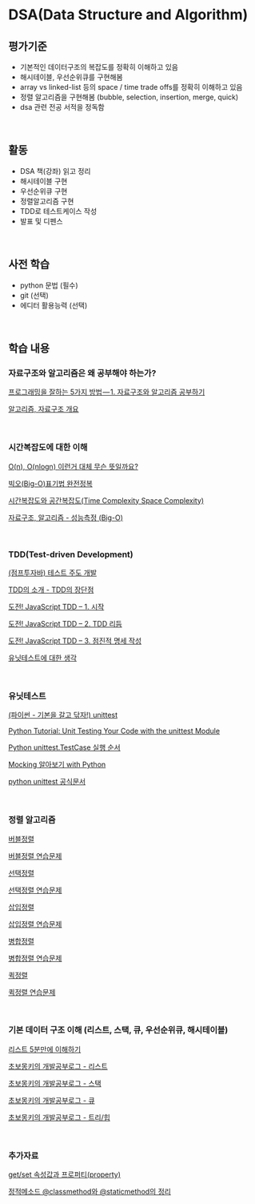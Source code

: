 # DSA(Data Structure and Algorithm)

## 평가기준
- 기본적인 데이터구조의 복잡도를 정확히 이해하고 있음
- 해시테이블, 우선순위큐를 구현해봄
- array vs linked-list 등의 space / time trade offs를 정확히 이해하고 있음
- 정렬 알고리즘을 구현해봄 (bubble, selection, insertion, merge, quick)
- dsa 관련 전공 서적을 정독함

<br>

## 활동
- DSA 책(강좌) 읽고 정리
- 해시테이블 구현
- 우선순위큐 구현
- 정렬알고리즘 구현
- TDD로 테스트케이스 작성
- 발표 및 디펜스

<br>

## 사전 학습
- python 문법 (필수)
- git (선택)
- 에디터 활용능력 (선택)

<br>

## 학습 내용

### 자료구조와 알고리즘은 왜 공부해야 하는가?

[프로그래밍을 잘하는 5가지 방법 — 1. 자료구조와 알고리즘 공부하기](https://medium.com/@ghilbut/%ED%94%84%EB%A1%9C%EA%B7%B8%EB%9E%98%EB%B0%8D%EC%9D%84-%EC%9E%98%ED%95%98%EB%8A%94-5%EA%B0%80%EC%A7%80-%EB%B0%A9%EB%B2%95-1-%EC%9E%90%EB%A3%8C%EA%B5%AC%EC%A1%B0%EC%99%80-%EC%95%8C%EA%B3%A0%EB%A6%AC%EC%A6%98-%EA%B3%B5%EB%B6%80%ED%95%98%EA%B8%B0-ebf3a3f79ee2
)

[알고리즘, 자료구조 개요](https://wayhome25.github.io/cs/2017/04/17/cs-18/)

<br>

### 시간복잡도에 대한 이해

[O(n), O(nlogn) 이런거 대체 무슨 뜻일까요?](https://www.youtube.com/watch?v=Y7KTRu6-XK0)

[빅오(Big-O)표기법 완전정복](https://www.youtube.com/watch?v=6Iq5iMCVsXA)

[시간복잡도와 공간복잡도(Time Complexity Space Complexity)](https://madplay.github.io/post/time-complexity-space-complexity)

[자료구조, 알고리즘 - 성능측정 (Big-O)](https://wayhome25.github.io/cs/2017/04/20/cs-26-bigO/)

<br>

### TDD(Test-driven Development)

[(점프투자바) 테스트 주도 개발](https://wikidocs.net/224)

[TDD의 소개 - TDD의 장단점](http://www.hoons.net/Lecture/View/644)

[도전! JavaScript TDD – 1. 시작](http://huns.me/development/716)

[도전! JavaScript TDD – 2. TDD 리듬](http://huns.me/development/823)

[도전! JavaScript TDD – 3. 점진적 명세 작성](http://huns.me/development/939)

[유닛테스트에 대한 생각](https://blog.outsider.ne.kr/1275)

<br>

### 유닛테스트

[(파이썬 - 기본을 갈고 닦자!) unittest ](https://wikidocs.net/16107)

[Python Tutorial: Unit Testing Your Code with the unittest Module](https://www.youtube.com/watch?v=6tNS--WetLI)

[Python unittest.TestCase 실행 순서](http://code.i-harness.com/ko-kr/q/523423)

[Mocking 알아보기 with Python](https://blog.leop0ld.org/posts/about-mocking/)

[python unittest 공식문서](https://docs.python.org/3/library/unittest.html#skipping-tests-and-expected-failures)

<!-- [change verbosity](https://til.chann.kr/python/unit_test) -->




<br>

### 정렬 알고리즘

[버블정렬](https://www.youtube.com/watch?v=YbsQiiubO74)

[버블정렬 연습문제](https://www.acmicpc.net/problem/1517)

[선택정렬](https://www.youtube.com/watch?v=uCUu3fF5Dws)

[선택정렬 연습문제](https://www.acmicpc.net/problem/1427)

[삽입정렬](https://www.youtube.com/watch?v=SZVugP81J1A)

[삽입정렬 연습문제](https://www.acmicpc.net/problem/2750)

[병합정렬](https://www.youtube.com/watch?v=QAyl79dCO_k)

[병합정렬 연습문제](https://www.acmicpc.net/problem/2751)

[퀵정렬](https://www.youtube.com/watch?v=7BDzle2n47c)

[퀵정렬 연습문제](https://www.acmicpc.net/problem/11931)

<br>

### 기본 데이터 구조 이해 (리스트, 스택, 큐, 우선순위큐, 해시테이블)

[리스트 5분만에 이해하기](https://www.youtube.com/watch?v=ycCKnNMLIUw)

[초보몽키의 개발공부로그 - 리스트](https://wayhome25.github.io/cs/2017/04/17/cs-19/)

[초보몽키의 개발공부로그 - 스택](https://wayhome25.github.io/cs/2017/04/17/cs-19/)

[초보몽키의 개발공부로그 - 큐](https://wayhome25.github.io/cs/2017/04/17/cs-19/)

[초보몽키의 개발공부로그 - 트리/힙](https://wayhome25.github.io/cs/2017/04/17/cs-19/)


<br>

### 추가자료

[get/set 속성값과 프로퍼티(property)](https://whatisthenext.tistory.com/115)

[정적메소드 @classmethod와 @staticmethod의 정리](https://suwoni-codelab.com/python%20%EA%B8%B0%EB%B3%B8/2018/03/11/Python-Basic-class-staticmethod/)
